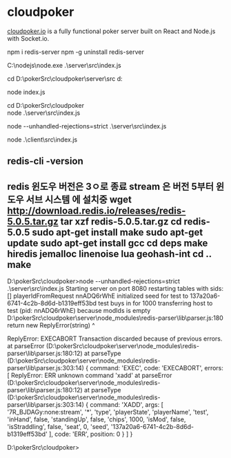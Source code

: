 # cloudpoker

[cloudpoker.io](https://cloudpoker.io) is a fully functional poker server built on React and Node.js with Socket.io.


npm i redis-server
npm -g uninstall redis-server

C:\nodejs\node.exe .\server\src\index.js


cd D:\pokerSrc\cloudpoker\server\src
d:

node index.js


cd D:\pokerSrc\cloudpoker\
node .\server\src\index.js

node --unhandled-rejections=strict .\server\src\index.js


node .\client\src\index.js

redis-cli -version
-----------------------------
redis 윈도우 버전은 3ㅇ로 종료 stream 은 버전 5부터
윈도우 서브 시스템 에 설치중 
wget http://download.redis.io/releases/redis-5.0.5.tar.gz
tar xzf redis-5.0.5.tar.gz
cd redis-5.0.5
sudo apt-get install make
sudo apt-get update
sudo apt-get install gcc
cd deps
make hiredis jemalloc linenoise lua geohash-int
cd ..
make
----------------------------
D:\pokerSrc\cloudpoker>node --unhandled-rejections=strict .\server\src\index.js
Starting server on port 8080
restarting tables with sids: []
playerIdFromRequest nnADQ6rWhE
initialized seed for test to 137a20a6-6741-4c2b-8d6d-b1319eff53bd
test buys in for 1000
transferring host to test (pid: nnADQ6rWhE) because modIds is empty
D:\pokerSrc\cloudpoker\server\node_modules\redis-parser\lib\parser.js:180
    return new ReplyError(string)
           ^

ReplyError: EXECABORT Transaction discarded because of previous errors.
    at parseError (D:\pokerSrc\cloudpoker\server\node_modules\redis-parser\lib\parser.js:180:12)
    at parseType (D:\pokerSrc\cloudpoker\server\node_modules\redis-parser\lib\parser.js:303:14) {
  command: 'EXEC',
  code: 'EXECABORT',
  errors: [
    ReplyError: ERR unknown command 'xadd'
        at parseError (D:\pokerSrc\cloudpoker\server\node_modules\redis-parser\lib\parser.js:180:12)
        at parseType (D:\pokerSrc\cloudpoker\server\node_modules\redis-parser\lib\parser.js:303:14) {
      command: 'XADD',
      args: [
        '7R_BJDAGy:none:stream',
        '*',
        'type',
        'playerState',
        'playerName',
        'test',
        'inHand',
        false,
        'standingUp',
        false,
        'chips',
        1000,
        'isMod',
        false,
        'isStraddling',
        false,
        'seat',
        0,
        'seed',
        '137a20a6-6741-4c2b-8d6d-b1319eff53bd'
      ],
      code: 'ERR',
      position: 0
    }
  ]
}

D:\pokerSrc\cloudpoker>